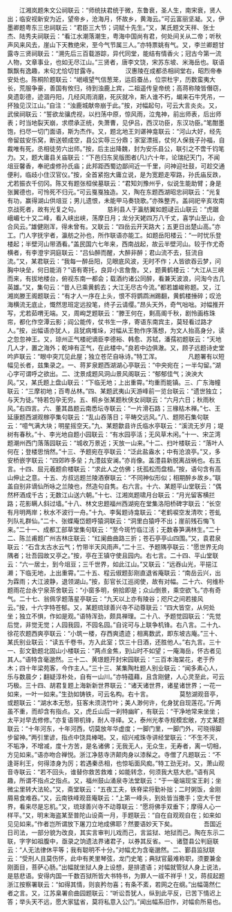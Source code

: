 <!-- { "loadSidebar": true } -->
　　江湘岚题朱文公祠联云：“师统扶君统于微，东鲁衰，圣人生，南宋衰，贤人出；临安视新安为近，望帝乡，沧海月，怀故乡，黄海云。”可云富丽坚凝。又，伊墨卿题粤东三忠祠联云：“君臣三大节；词赋十先生。”又，某氏题文天祥、张士杰、陆秀夫祠联云：“看江水潮落潮生，粤海中国尚有君，何处间关从二帝；听秋声风来风去，崖山下天教绝宋，至今气节属三人。”亦特票姚有气。又，李兰卿题甘露寺三贤祠联云：“溯先后三百载游踪，异代同堂，能结有情香火；冠古今第一流人物，文章事业，也如无尽江山。”三贤者，唐李文饶，宋苏东坡、米海岳也。联语飘飘有逸趣，末句尤恰切甘露寺。 
　　
　　汉惠陵在成都丞相祠堂右，昭烈帝奉安处也。陈桐阶题联云：“岷峨望气信葱茏，运启蚕丛，位崇杜宇，历数蛮夷大长，荒服争豪，善国有攸归，待到浊鹿上宾，二祖遥传皇帝统；高蒋称陵皆僭窃，臭遗彰德，迹涸丹阳，几经风雨消磨，死灰就冷，斯人谁不朽，朅来石牛凭吊，一抔独见汉江山。”自注：“浊鹿城献帝崩于此。”按，对幅起句，可云大言炎炎。又，武侯祠联云：“誓欲龙骧虎视，以扫荡中原，惊风雨，泣鬼神，前出师表，后出师表；时当地裂天崩，求缵承正统，失萧曹，见伊吕，西汉功臣，东汉功臣。”笔酣墨饱，扫尽一切门面语，斯为杰作。又，题北地王刘谌神龛联云：“河山大好，经先帝留兹安乐窝，断送顿成空，县公实辱三分鼎；家室漂摇，仗何人保我子孙福，自裁唯有死，丞相徒劳六出师。”按，后主出降魏，封为安乐县公，联引之不啻千钧笔力。又，题大庸县关庙联云：“下邑归东吴版图者(凡)六十年，论瑞纪天门，不闻俎豆馨香，奉祀虔修孙氏庙；此邦距西蜀边鄙间近一千里，问神迎社鼓，可趁交通便利，临歧小住汉官仪。”按，全首紧抱大庸立说，是为宽题走窄路，孙氏庙反跌，尤若振衣千仞冈。陈又有题张桓侯墓联云：“君知刘豫州乎，似说生能助臂；身是张翼德也，可怜死不归元。”可云戛戛独造。又，陶在东题西湖昭忠祠联云：“光复有功，赢得湖山供俎豆；男儿遗恨，未能甲马奏铙歌。”亦殊整齐。盖祠祀辛亥攻南京战死者，故有光复之句。 
　　
　　慈利县人于瀛舫翼如题叇云山联云：“虎踞峨嵋七十又二峰，看入峡出峡，荡摩日月；龙分天姥四万八千丈，喜学山至山，会合风云。”雄健刚浑，得未曾有。又联云：“四岳云开天路大；五更日出楚山高。”亦工。门人字抚宇者，瀛舫之孙也，所作联语亦能工。如题岳阳楼云：“一时忧乐登楼起；半壁河山带酒看。”盖民国六七年来，西南战起，故云半壁河山。较于作尤奇横者，有李澄宇洞庭联云：“吕仙醉而醒，大醉非醉；君山流不去，狂流自流。”又，某君联云：“我每一醉岳阳，见眼底风波，无时不作；人皆欲吞云梦，问胸中块垒，何日能消？”语有寄托，良异小言詹詹。又，题黄鹤楼云：“大江从三峡而来，有拔地楼台，俯视东南一都会；载酒约诸公同醉，看兼天波浪，问淘今古几英雄。”又，集句云：“昔人已乘黄鹤去；大江无尽古今流。”都若雄峻称题。又，江湘岚滕王阁题联云：“有才人一序在上头，恨不将鹦鹉洲踢翻，黄鹤楼捶碎；叹沧海横流无底止，慨然思班定远投笔，终子云请缨。”昂头天外，奇气咄咄。对幅推开写，尤若茹喟无端。又，周峋芝题联云：“滕王何在，剩高阁千秋，剧怜画栋珠帘，都化作空潭云影；阎公能传，仗书生一序，寄语东南宾主，莫轻看过路才人。”按，出幅语亦犹人，且犹病堆垛，对幅从王勃作序落想，为文人抬高身分，读之忽忽神王。又，琼州正气楼祀谪臣李德裕、韩愈、苏轼，潘孺初题联云：“天地几人才，置之海外；乾坤有正气，在此楼中。”良若中边俱澈。又，顾子远题诗史堂吟庐联云：“眼中突兀见此屋；独立苍茫自咏诗。”特工浑。 
　　
　　凡题署有以短幅见长者，兹集录之。一、蒋芗泉题西湖湖心亭联云：“中央宛在；一半勾留。”湖心字可谓呼之欲出。二、沈景成题风洞山景风阁联云：“郁郁佳气；泱泱大风。”又，某氏题上盘山联云：“下临无地；上出重霄。”均重而能镇。三、广东海幢联云：“三摩初地；百粤丛林。”四、某题武夷山天游峰前一览台联云：“遗世独立；与天为徒。”特若包孕无穷。五、桐乡张某题秋侠女祠联云：“六月六日；秋雨秋风。”右四言。六、董其昌题云南悉坛寺联云：“一片滑石路；三椽枯木禅。”七、王延康题西湖观稼亭集句联云：“乱山吞落日；平畴交远风。”八、题陨石集句联云：“噫气满大块；明星摇空天。”九、某题歙县许氏临水亭联云：“溪流无岁月；堤树有春秋。”十、李光地自题小园联云：“有水园亭活；无风草木闲。”十一、宋芷湾题潮州西门落落园联云：“城收万景近；天放一山来。”十二、扫叶楼联云：“落叶人何在；登楼思悄然。”十三、予题宛在亭联云：“泛此盐盎水；中有沧浪亭。”又，多安桥嵌字联云：“四郊昨多垒；九澧兹安澜。”亦肖像。盖澧县新脱离战祸也。右五言。十四、屈元羲题俞楼联云：“求此人之仿佛；抚孤松而盘桓。”按，语句含有高山伸止之意。十五、方叔远题兰陵酒寮联云：“不同神似形似；相期醉乡故乡。”联盖自别非谪仙所咏之兰陵也，然造句自隽。右六言。十六、某题平山堂联云：“偶然杯酒成千古；无数江山送六朝。”十七、江湘岚题啸月台联云：“月光留客横拦路；花影瞒人斜过墙。”十八、林文忠题福州西湖宛在堂集洛阳桥碑字联云：“长空有月明两岸；秋水不波行一舟。”十九、李髯题诗龛联云：“老鹤唳空发清吹；苍虬列队礼群仙。”二十、张蝶庵岱题呼猿洞联云：“洞里白猿呼不出；崖前残石悔飞来。”二十一、成都工部草堂集句联云：“至今斑竹临江活；无数春笋满林生。”二十二、陈兰甫题广州吉林庄联云：“红阑曲曲路三折；苍石亭亭山四围。”又，袁君泉联云：“石含太古水云气；竹带半天风雨声。”二十三、予题隅亭联云：“愿世界无向隅者；壮吾园故又亭之。”按，亭在王镇守使且园内。右七言。二十四、平山堂联云：“六一居士，到今俎豆；三千世界，如此江山。”又联云：“远吞山光，平挹江濑；下临无地，上出重霄。”二十五、程云俶题彭刚直退省庵联云：“南岳云兴，出为霖雨；大江波静，退领湖山。”按，彭官长江巡阅使，故有对幅。二十六、何维朴题雨花台永宁泉茶舍联云：“小窗多明，俯拾即是；众山倒景，乘空欲飞。”亦有奇气。二十七、翁佩孚题落星亭联云：“九天以上亦有陵谷；咫尺之间若接风云。”按，十六字特苍郁。又，某题琉球善兴寺不动尊联云：“四大皆空，从何处坐；独立不惧，作如是观。”语特浑劲，颇具禅理。二十八、予题觉园联云：“先觉后觉，非觉无觉；人园我园，不园名园。”自诧可与上联争机锋。右八言。二十九、徐花农题西爽亭联云：“小筑一楼，存西爽遗迹；相离数武，即东坡古庵。”三十、某氏别业联云：“读五千卷书，方入此室；饮三十日酒，还胜他人。”右九言。三十一、彭文勤题北固山小楼联云：“两点金焦，到山时不如望；一庵海岳，怀古者见其人。”语特含毫邈然。三十二、黄璟题开封宋园联云：“三百本海棠花，老于乔木；四十年梁苑客，今作主人。”三十三、某集陶杜题人别业联云：“闻多素心人，乐与数晨夕；翻疑淳朴处，自有一山川。”亦特蕴藉，且含刚健，人心灵至此，可云巧极。三十四、胡君复题上海新新世界联云：“诸天诸世界，诸星诸世界；一花一如来，一叶一如来。”生劲如铸铁，可云名构。右十言。 
　　
　　莫愁湖观音亭，或题联云：“湖水本无愁，狂客未须浇竹叶；美人渺何许，化身犹自现莲花。”斤两虽不重，而却含有指点。又，虎丘山后一刹特幽旷，有联云：“干净地常来坐坐；太平对早去修修。”亦复语带机锋，耐人寻绎。又，泰州光孝寺规模宏敞，方丈某题联云：“十年河东，十年河西，切莫放年华虚度；一脚门里，一脚门外，可晓得脚步留神。”两引里谚，指点中饶具棒喝。又，绍兴戒珠寺讲经堂联云：“不生不灭，不垢净，不增减，度十方苦，是名诸佛；无我无人，无众生，无寿者，离一切相，方见如来。”语亦吻合禅悦。浙江净慈寺济颠肉身以漆髹之。寺僧了凡题联云：“不逢哥利王，何得漆身为厉；若遇秦丞相，也惊垢面风痴。”特工劲无对。又，萧山观音寺联云：“若不回头，谁替你救苦救难；如能转念，何须我大慈大悲。”语有风趣，所谓不指点之指点。又，福州鼓山涌泉寺法堂联云：“于一毫端现宝王刹；坐微尘里转大法轮。”又，斋堂联云：“五夜工夫，铁脊梁将勤补拙；二时粥饭，金刚屑易食难吞。”又，云南铁峰观音庵联云：“上第一峰头，到处皆当撒手；空大千世界，看来尽是忘机。”又，琉球善兴寺不动尊联云：“愿将佛手双垂下；摩得人心一样平。”又，明末海盗某至普陀山设斋一月，手题联云：“自在自观观自在；如来如见见如来。”作者岂所谓放下屠刀立地成佛耶？然要语妙天下矣。 
　　
　　吾国近日司法，一部分貌为改良，其实言审判儿戏而己，言监狱、地狱而己。陶在东示二联，字字如祖腹中，亟录之饷遗法界诸君子，以券其反省。一、诸暨县公判庭联云：“人无法律休平等；我有聪明不十分。”对幅尤为含毫邈然。二、鄞县监狱联云：“受刑人且莫伤怀，此中有羑里琴弦，龙门史笔；典狱官最难称职，须要兼金刚面目，菩萨心肠。”出幅就坐狱人身上设想，是排遣语；对幅就管狱人身上说法，是慈悲语。安得内国一千数百狱所皆大书特书，为罪人一祓不祥乎！又，蒋叔起题浙江按察署联云：“如得其情，则哀矜勿喜；有条不紊，若网之在纲。”出幅蔼然仁者之言。又，江苏臬署俞曲园题联云：“听讼吾犹人，纵到此平反，已苦下情迟上答；举头天不远，愿大家猛省，莫将私意入公门。”闻出幅系旧作，对幅俞所易也。 
　　
